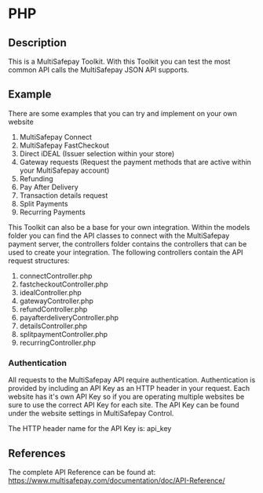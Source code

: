 # PHP

## Description
This is a MultiSafepay Toolkit. With this Toolkit you can test the most common API calls the MultiSafepay JSON API supports.

## Example
There are some examples that you can try and implement on your own website

1. MultiSafepay Connect
2. MultiSafepay FastCheckout
3. Direct iDEAL (Issuer selection within your store)
4. Gateway requests (Request the payment methods that are active within your MultiSafepay account)
5. Refunding
6. Pay After Delivery
7. Transaction details request
8. Split Payments
9. Recurring Payments



This Toolkit can also be a base for your own integration. Within the models folder you can find the API classes to connect with the MultiSafepay payment server, the controllers folder contains the controllers that can be used
to create your integration. The following controllers contain the API request structures:

 
1. connectController.php
2. fastcheckoutController.php
3. idealController.php
4. gatewayController.php
5. refundController.php
6. payafterdeliveryController.php
7. detailsController.php
8. splitpaymentController.php
9. recurringController.php



### Authentication
All requests to the MultiSafepay API require authentication. Authentication is provided by including an API Key as an HTTP header in your request. Each website has it's own API Key so if you are operating multiple websites be sure to use the correct API Key for each site. The API Key can be found under the website settings in MultiSafepay Control.

The HTTP header name for the API Key is: api_key

## References
The complete API Reference can be found at:
https://www.multisafepay.com/documentation/doc/API-Reference/

